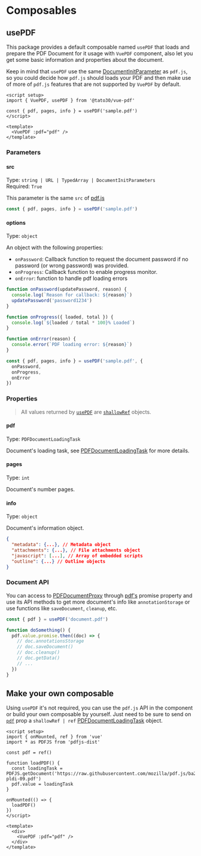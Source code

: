 # Composables

## usePDF

This package provides a default composable named `usePDF` that loads and prepare the PDF Document for it usage with `VuePDF` component, also let you get some basic information and properties about the document.

Keep in mind that `usePDF` use the same [DocumentInitParameter](https://github.com/mozilla/pdf.js/blob/38287d943532eee939ceffbe6861163f93805ca7/src/display/api.js#L145) as `pdf.js`, so you could decide how `pdf.js` should loads your PDF and then make use of more of `pdf.js` features that are not supported by `VuePDF` by default.

```vue
<script setup>
import { VuePDF, usePDF } from '@tato30/vue-pdf'

const { pdf, pages, info } = usePDF('sample.pdf')
</script>

<template>
  <VuePDF :pdf="pdf" />
</template>
```

### Parameters

#### src

Type: `string | URL | TypedArray | DocumentInitParameters` <br/>
Required: `True`

This parameter is the same `src`  of [pdf.js](https://github.com/mozilla/pdf.js/blob/38287d943532eee939ceffbe6861163f93805ca7/src/display/api.js#L145)

```js
const { pdf, pages, info } = usePDF('sample.pdf')
```

#### options

Type: `object`

An object with the following properties:

- `onPassword`: Callback function to request the document password if no password (or wrong password) was provided.
- `onProgress`: Callback function to enable progress monitor.
- `onError`: function to handle pdf loading errors

```js
function onPassword(updatePassword, reason) {
  console.log(`Reason for callback: ${reason}`)
  updatePassword('password1234')
}

function onProgress({ loaded, total }) {
  console.log(`${loaded / total * 100}% Loaded`)
}

function onError(reason) {
  console.error(`PDF loading error: ${reason}`)
}

const { pdf, pages, info } = usePDF('sample.pdf', {
  onPassword,
  onProgress,
  onError
})
```

### Properties

> All values returned by [`usePDF`](#usepdf-composable) are [`shallowRef`](https://vuejs.org/api/reactivity-advanced.html#shallowref) objects.

#### pdf

Type: `PDFDocumentLoadingTask`

Document's loading task, see [PDFDocumentLoadingTask](https://mozilla.github.io/pdf.js/api/draft/module-pdfjsLib-PDFDocumentLoadingTask.html) for more details.

#### pages

Type: `int`

Document's number pages.

#### info

Type: `object`

Document's information object.

```json
{
  "metadata": {...}, // Metadata object
  "attachments": {...}, // File attachments object
  "javascript": [...], // Array of embedded scripts
  "outline": {...} // Outline objects
}
```

### Document API

You can access to [PDFDocumentProxy](https://mozilla.github.io/pdf.js/api/draft/module-pdfjsLib-PDFDocumentProxy.html) through [pdf's](#pdf) promise property and use its API methods to get more document's info like `annotationStorage` or use functions like `saveDocument`, `cleanup`, etc.

```js
const { pdf } = usePDF('document.pdf')

function doSomething() {
  pdf.value.promise.then((doc) => {
    // doc.annotationsStorage
    // doc.saveDocument()
    // doc.cleanup()
    // doc.getData()
    // ...
  })
}
```

## Make your own composable

Using `usePDF` it's not required, you can use the `pdf.js` API in the component or build your own composable by yourself. Just need to be sure to send on [`pdf`](./props.md#pdf) prop a `shallowRef | ref` [PDFDocumentLoadingTask](https://mozilla.github.io/pdf.js/api/draft/module-pdfjsLib-PDFDocumentLoadingTask.html) object.

```vue
<script setup>
import { onMounted, ref } from 'vue'
import * as PDFJS from 'pdfjs-dist'

const pdf = ref()

function loadPDF() {
  const loadingTask = PDFJS.getDocument('https://raw.githubusercontent.com/mozilla/pdf.js/ba2edeae/web/compressed.tracemonkey-pldi-09.pdf')
  pdf.value = loadingTask
}

onMounted(() => {
  loadPDF()
})
</script>

<template>
  <div>
    <VuePDF :pdf="pdf" />
  </div>
</template>
```